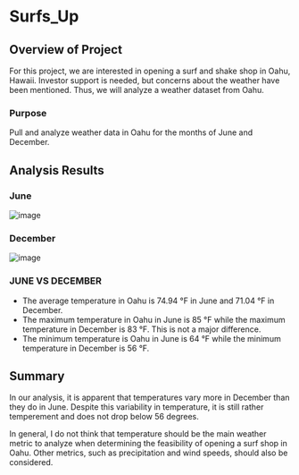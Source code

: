 # Surfs_Up

## Overview of Project
For this project, we are interested in opening a surf and shake shop in Oahu, Hawaii. Investor support is needed, but concerns about the weather have been mentioned. Thus, we will analyze a weather dataset from Oahu.

### Purpose
Pull and analyze weather data in Oahu for the months of June and December.

## Analysis Results  

### June
![image](https://user-images.githubusercontent.com/105028515/197659569-e80aed75-3ac2-4d31-8c74-07321fc14e32.png)


### December
![image](https://user-images.githubusercontent.com/105028515/197659592-69a75368-d78e-40ff-898d-87262eaa893c.png)


### JUNE VS DECEMBER
* The average temperature in Oahu is 74.94 °F in June and 71.04 °F in December.
* The maximum temperature in Oahu in June is 85 °F while the maximum temperature in December is 83 °F. This is not a major difference.
* The minimum temperature is Oahu in June is 64 °F while the minimum temperature in December is 56 °F. 


## Summary
In our analysis, it is apparent that temperatures vary more in December than they do in June. Despite this variability in temperature, it is still rather temperement and does not drop below 56 degrees.

In general, I do not think that temperature should be the main weather metric to analyze when determining the feasibility of opening a surf shop in Oahu. Other metrics, such as precipitation and wind speeds, should also be considered.
